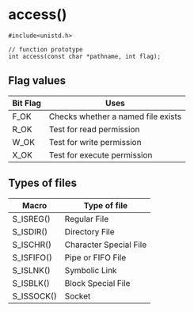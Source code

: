 # access()
```
#include<unistd.h>

// function prototype
int access(const char *pathname, int flag);
```

## Flag values

|Bit Flag | Uses |
|---|---|
|F_OK| Checks whether a named file exists|
|R_OK| Test for read permission |
|W_OK| Test for write permission |
|X_OK| Test for execute permission |


## Types of files

|Macro | Type of file|
|---|---|
|S_ISREG()| Regular File|
|S_ISDIR()| Directory File|
|S_ISCHR()| Character Special File|
|S_ISFIFO()| Pipe or FIFO File|
|S_ISLNK()| Symbolic Link|
|S_ISBLK()| Block Special File|
|S_ISSOCK()| Socket |

